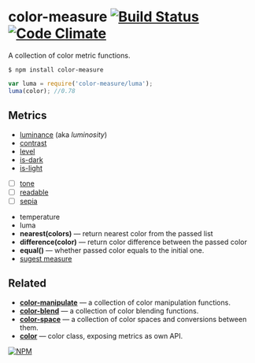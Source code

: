 # color-measure [![Build Status](https://travis-ci.org/dfcreative/color-measure.svg?branch=master)](https://travis-ci.org/dfcreative/color-measure) [![Code Climate](https://codeclimate.com/github/dfcreative/color-measure/badges/gpa.svg)](https://codeclimate.com/github/dfcreative/color-measure)

A collection of color metric functions.


`$ npm install color-measure`

```js
var luma = require('color-measure/luma');
luma(color); //0.78
```

## Metrics

* [luminance](http://www.w3.org/TR/WCAG20/#relativeluminancedef) (aka _luminosity_)
* [contrast](http://www.w3.org/TR/WCAG20/#contrast-ratiodef)
* [level]()
* [is-dark](http://24ways.org/2010/calculating-color-contrast)
* [is-light](http://24ways.org/2010/calculating-color-contrast)
* [ ] [tone]()
* [ ] [readable]()
* [ ] [sepia]()
* temperature
* luma
* **nearest(colors)** — return nearest color from the passed list
* **difference(color)** — return color difference between the passed color
* **equal()** — whether passed color equals to the initial one.
* [sugest measure](http://github.com/dfcreative/color-manipulate/issues/new/)


## Related

* **[color-manipulate](http://npmjs.org/package/color-manipulate)** — a collection of color manipulation functions.
* **[color-blend](http://npmjs.org/package/color-blend)** — a collection of color blending functions.
* **[color-space](http://npmjs.org/package/color-space)** — a collection of color spaces and conversions between them.
* **[color](http://npmjs.org/package/color2)** — color class, exposing metrics as own API.

[![NPM](https://nodei.co/npm/color-measure.png?downloads=true&downloadRank=true&stars=true)](https://nodei.co/npm/color-measure/)